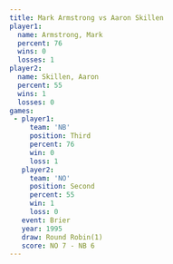 ```yaml
---
title: Mark Armstrong vs Aaron Skillen
player1:               
  name: Armstrong, Mark
  percent: 76          
  wins: 0              
  losses: 1            
player2:               
  name: Skillen, Aaron 
  percent: 55          
  wins: 1              
  losses: 0            
games:
 - player1:         
     team: 'NB'     
     position: Third
     percent: 76    
     win: 0         
     loss: 1        
   player2:          
     team: 'NO'      
     position: Second
     percent: 55     
     win: 1          
     loss: 0         
   event: Brier        
   year: 1995          
   draw: Round Robin(1)
   score: NO 7 - NB 6  
---
```

